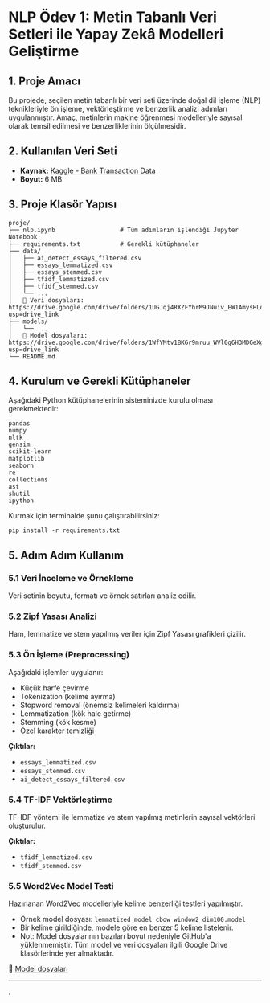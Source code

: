 # NLP Ödev 1: Metin Tabanlı Veri Setleri ile Yapay Zekâ Modelleri Geliştirme

## 1. Proje Amacı
Bu projede, seçilen metin tabanlı bir veri seti üzerinde doğal dil işleme (NLP) teknikleriyle ön işleme, vektörleştirme ve benzerlik analizi adımları uygulanmıştır. Amaç, metinlerin makine öğrenmesi modelleriyle sayısal olarak temsil edilmesi ve benzerliklerinin ölçülmesidir.

## 2. Kullanılan Veri Seti
- **Kaynak:** [Kaggle - Bank Transaction Data](https://www.kaggle.com/datasets/apoorvwatsky/bank-transaction-data)  
- **Boyut:** 6 MB

## 3. Proje Klasör Yapısı
```
proje/
├── nlp.ipynb                  # Tüm adımların işlendiği Jupyter Notebook
├── requirements.txt           # Gerekli kütüphaneler
├── data/
│   ├── ai_detect_essays_filtered.csv
│   ├── essays_lemmatized.csv
│   ├── essays_stemmed.csv
│   ├── tfidf_lemmatized.csv
│   ├── tfidf_stemmed.csv
│   └── ...
│   📂 Veri dosyaları: https://drive.google.com/drive/folders/1UGJqj4RXZFYhrM9JNuiv_EW1AmysHLoT?usp=drive_link
├── models/
│   └── ...
│   📂 Model dosyaları: https://drive.google.com/drive/folders/1WfYMtv1BK6r9mruu_WVl0g6H3MDGeXg4?usp=drive_link
└── README.md
```

## 4. Kurulum ve Gerekli Kütüphaneler
Aşağıdaki Python kütüphanelerinin sisteminizde kurulu olması gerekmektedir:

```
pandas
numpy
nltk
gensim
scikit-learn
matplotlib
seaborn
re
collections
ast
shutil
ipython
```

Kurmak için terminalde şunu çalıştırabilirsiniz:
```
pip install -r requirements.txt
```

## 5. Adım Adım Kullanım

### 5.1 Veri İnceleme ve Örnekleme
Veri setinin boyutu, formatı ve örnek satırları analiz edilir.

### 5.2 Zipf Yasası Analizi
Ham, lemmatize ve stem yapılmış veriler için Zipf Yasası grafikleri çizilir.

### 5.3 Ön İşleme (Preprocessing)
Aşağıdaki işlemler uygulanır:
- Küçük harfe çevirme
- Tokenization (kelime ayırma)
- Stopword removal (önemsiz kelimeleri kaldırma)
- Lemmatization (kök hale getirme)
- Stemming (kök kesme)
- Özel karakter temizliği

**Çıktılar:**
- `essays_lemmatized.csv`
- `essays_stemmed.csv`
- `ai_detect_essays_filtered.csv`

### 5.4 TF-IDF Vektörleştirme
TF-IDF yöntemi ile lemmatize ve stem yapılmış metinlerin sayısal vektörleri oluşturulur.

**Çıktılar:**
- `tfidf_lemmatized.csv`
- `tfidf_stemmed.csv`

### 5.5 Word2Vec Model Testi
Hazırlanan Word2Vec modelleriyle kelime benzerliği testleri yapılmıştır.

- Örnek model dosyası: `lemmatized_model_cbow_window2_dim100.model`
- Bir kelime girildiğinde, modele göre en benzer 5 kelime listelenir.
- Not: Model dosyalarının bazıları boyut nedeniyle GitHub'a yüklenmemiştir. Tüm model ve veri dosyaları ilgili Google Drive klasörlerinde yer almaktadır.

📂 [Model dosyaları](https://drive.google.com/drive/folders/1WfYMtv1BK6r9mruu_WVl0g6H3MDGeXg4?usp=drive_link)

---

.
